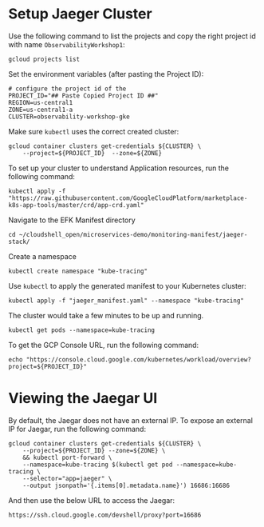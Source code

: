 # Setup Jaeger Cluster
Use the following command to list the projects and copy the right project id with name  `ObservabilityWorkshop1`:

```
gcloud projects list
```

Set the environment variables (after pasting the Project ID):

```
# configure the project id of the 
PROJECT_ID="## Paste Copied Project ID ##"
REGION=us-central1
ZONE=us-central1-a
CLUSTER=observability-workshop-gke
```

Make sure `kubectl` uses the correct created cluster:

```
gcloud container clusters get-credentials ${CLUSTER} \
	--project=${PROJECT_ID}  --zone=${ZONE}
```

To set up your cluster to understand Application resources, run the following command:
```
kubectl apply -f "https://raw.githubusercontent.com/GoogleCloudPlatform/marketplace-k8s-app-tools/master/crd/app-crd.yaml"
```

Navigate to the EFK Manifest directory

```
cd ~/cloudshell_open/microservices-demo/monitoring-manifest/jaeger-stack/
```


Create a namespace

```
kubectl create namespace "kube-tracing"
```


Use `kubectl` to apply the generated manifest to your Kubernetes cluster:

```
kubectl apply -f "jaeger_manifest.yaml" --namespace "kube-tracing"
```

The cluster would take a few minutes to be up and running.

```
kubectl get pods --namespace=kube-tracing
```

To get the GCP Console URL, run the following command:

```
echo "https://console.cloud.google.com/kubernetes/workload/overview?project=${PROJECT_ID}"
```


# Viewing the Jaegar UI
By default, the Jaegar does not have an external IP. To expose an external IP for Jaegar, run the following command:

```
gcloud container clusters get-credentials ${CLUSTER} \
	--project=${PROJECT_ID} --zone=${ZONE} \
	&& kubectl port-forward \
	--namespace=kube-tracing $(kubectl get pod --namespace=kube-tracing \
	--selector="app=jaeger" \
	--output jsonpath='{.items[0].metadata.name}') 16686:16686

```

And then use the below URL to access the Jaegar:

```
https://ssh.cloud.google.com/devshell/proxy?port=16686
```

